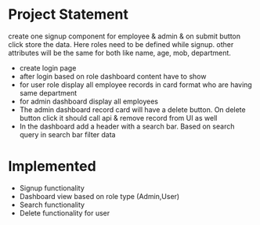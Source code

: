 # Project Statement

create one signup component for employee & admin & on submit button click store the data. Here roles need to be defined while signup. other attributes will be the same for both like name, age, mob, department.
-  create login page
-  after login based on role dashboard content have to show
-  for user role display all employee records in card format who are having same department 
-  for admin dashboard display all employees
-  The admin dashboard record card will have a delete button. On delete button click it should call api & remove record from UI as well 
-  In the dashboard add a header with a search bar. Based on search query in search bar filter data


# Implemented
- Signup functionality
- Dashboard view based on role type (Admin,User)
- Search functionality
- Delete functionality for user

